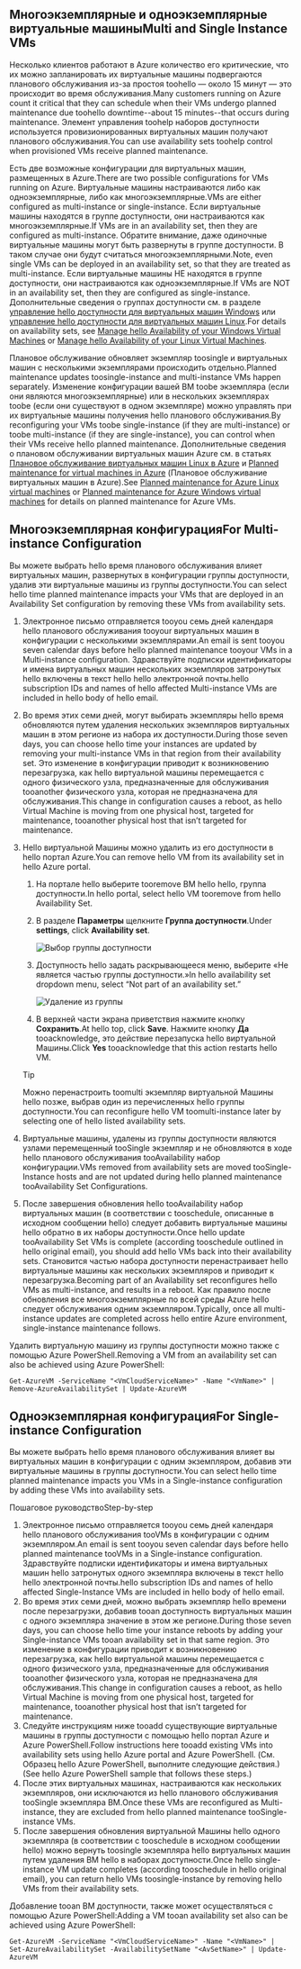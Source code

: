 

## <a name="multi-and-single-instance-vms"></a><span data-ttu-id="12dc9-101">Многоэкземплярные и одноэкземплярные виртуальные машины</span><span class="sxs-lookup"><span data-stu-id="12dc9-101">Multi and Single Instance VMs</span></span>
<span data-ttu-id="12dc9-102">Несколько клиентов работают в Azure количество его критические, что их можно запланировать их виртуальные машины подвергаются планового обслуживания из-за простоя toohello — около 15 минут — это происходит во время обслуживания.</span><span class="sxs-lookup"><span data-stu-id="12dc9-102">Many customers running on Azure count it critical that they can schedule when their VMs undergo planned maintenance due toohello downtime--about 15 minutes--that occurs during maintenance.</span></span> <span data-ttu-id="12dc9-103">Элемент управления toohelp наборов доступности используется провизионированных виртуальных машин получают планового обслуживания.</span><span class="sxs-lookup"><span data-stu-id="12dc9-103">You can use availability sets toohelp control when provisioned VMs receive planned maintenance.</span></span>

<span data-ttu-id="12dc9-104">Есть две возможные конфигурации для виртуальных машин, размещенных в Azure.</span><span class="sxs-lookup"><span data-stu-id="12dc9-104">There are two possible configurations for VMs running on Azure.</span></span> <span data-ttu-id="12dc9-105">Виртуальные машины настраиваются либо как одноэкземплярные, либо как многоэкземплярные.</span><span class="sxs-lookup"><span data-stu-id="12dc9-105">VMs are either configured as multi-instance or single-instance.</span></span> <span data-ttu-id="12dc9-106">Если виртуальные машины находятся в группе доступности, они настраиваются как многоэкземплярные.</span><span class="sxs-lookup"><span data-stu-id="12dc9-106">If VMs are in an availability set, then they are configured as multi-instance.</span></span> <span data-ttu-id="12dc9-107">Обратите внимание, даже одиночные виртуальные машины могут быть развернуты в группе доступности. В таком случае они будут считаться многоэкземплярными.</span><span class="sxs-lookup"><span data-stu-id="12dc9-107">Note, even single VMs can be deployed in an availability set, so that they are treated as multi-instance.</span></span> <span data-ttu-id="12dc9-108">Если виртуальные машины НЕ находятся в группе доступности, они настраиваются как одноэкземплярные.</span><span class="sxs-lookup"><span data-stu-id="12dc9-108">If VMs are NOT in an availability set, then they are configured as single-instance.</span></span>  <span data-ttu-id="12dc9-109">Дополнительные сведения о группах доступности см. в разделе [управление hello доступности для виртуальных машин Windows](../articles/virtual-machines/windows/manage-availability.md?toc=%2fazure%2fvirtual-machines%2fwindows%2ftoc.json) или [управление hello доступности для виртуальных машин Linux](../articles/virtual-machines/linux/manage-availability.md?toc=%2fazure%2fvirtual-machines%2flinux%2ftoc.json).</span><span class="sxs-lookup"><span data-stu-id="12dc9-109">For details on availability sets, see [Manage hello Availability of your Windows Virtual Machines](../articles/virtual-machines/windows/manage-availability.md?toc=%2fazure%2fvirtual-machines%2fwindows%2ftoc.json) or [Manage hello Availability of your Linux Virtual Machines](../articles/virtual-machines/linux/manage-availability.md?toc=%2fazure%2fvirtual-machines%2flinux%2ftoc.json).</span></span>

<span data-ttu-id="12dc9-110">Плановое обслуживание обновляет экземпляр toosingle и виртуальных машин с несколькими экземплярами происходить отдельно.</span><span class="sxs-lookup"><span data-stu-id="12dc9-110">Planned maintenance updates toosingle-instance and multi-instance VMs happen separately.</span></span> <span data-ttu-id="12dc9-111">Изменение конфигурации вашей ВМ toobe экземпляра (если они являются многоэкземплярные) или в нескольких экземплярах toobe (если они существуют в одном экземпляре) можно управлять при их виртуальные машины получения hello планового обслуживания.</span><span class="sxs-lookup"><span data-stu-id="12dc9-111">By reconfiguring your VMs toobe single-instance (if they are multi-instance) or toobe multi-instance (if they are single-instance), you can control when their VMs receive hello planned maintenance.</span></span> <span data-ttu-id="12dc9-112">Дополнительные сведения о плановом обслуживании виртуальных машин Azure см. в статьях [Плановое обслуживание виртуальных машин Linux в Azure](../articles/virtual-machines/linux/planned-maintenance.md?toc=%2fazure%2fvirtual-machines%2flinux%2ftoc.json) и [Planned maintenance for virtual machines in Azure](../articles/virtual-machines/windows/planned-maintenance.md?toc=%2fazure%2fvirtual-machines%2fwindows%2ftoc.json) (Плановое обслуживание виртуальных машин в Azure).</span><span class="sxs-lookup"><span data-stu-id="12dc9-112">See [Planned maintenance for Azure Linux virtual machines](../articles/virtual-machines/linux/planned-maintenance.md?toc=%2fazure%2fvirtual-machines%2flinux%2ftoc.json) or [Planned maintenance for Azure Windows virtual machines](../articles/virtual-machines/windows/planned-maintenance.md?toc=%2fazure%2fvirtual-machines%2fwindows%2ftoc.json) for details on planned maintenance for Azure VMs.</span></span>

## <a name="for-multi-instance-configuration"></a><span data-ttu-id="12dc9-113">Многоэкземплярная конфигурация</span><span class="sxs-lookup"><span data-stu-id="12dc9-113">For Multi-instance Configuration</span></span>
<span data-ttu-id="12dc9-114">Вы можете выбрать hello время планового обслуживания влияет виртуальных машин, развернутых в конфигурации группы доступности, удалив эти виртуальные машины из группы доступности.</span><span class="sxs-lookup"><span data-stu-id="12dc9-114">You can select hello time planned maintenance impacts your VMs that are deployed in an Availability Set configuration by removing these VMs from availability sets.</span></span>

1. <span data-ttu-id="12dc9-115">Электронное письмо отправляется tooyou семь дней календаря hello планового обслуживания tooyour виртуальных машин в конфигурации с несколькими экземплярами.</span><span class="sxs-lookup"><span data-stu-id="12dc9-115">An email is sent tooyou seven calendar days before hello planned maintenance tooyour VMs in a Multi-instance configuration.</span></span> <span data-ttu-id="12dc9-116">Здравствуйте подписки идентификаторы и имена виртуальных машин нескольких экземпляров затронутых hello включены в текст hello hello электронной почты.</span><span class="sxs-lookup"><span data-stu-id="12dc9-116">hello subscription IDs and names of hello affected Multi-instance VMs are included in hello body of hello email.</span></span>
2. <span data-ttu-id="12dc9-117">Во время этих семи дней, могут выбирать экземпляры hello время обновляются путем удаления нескольких экземпляров виртуальных машин в этом регионе из набора их доступности.</span><span class="sxs-lookup"><span data-stu-id="12dc9-117">During those seven days, you can choose hello time your instances are updated by removing your multi-instance VMs in that region from their availability set.</span></span> <span data-ttu-id="12dc9-118">Это изменение в конфигурации приводит к возникновению перезагрузка, как hello виртуальной машины перемещается с одного физического узла, предназначенные для обслуживания tooanother физического узла, которая не предназначена для обслуживания.</span><span class="sxs-lookup"><span data-stu-id="12dc9-118">This change in configuration causes a reboot, as hello Virtual Machine is moving from one physical host, targeted for maintenance, tooanother physical host that isn’t targeted for maintenance.</span></span>
3. <span data-ttu-id="12dc9-119">Hello виртуальной Машины можно удалить из его доступности в hello портал Azure.</span><span class="sxs-lookup"><span data-stu-id="12dc9-119">You can remove hello VM from its availability set in hello Azure portal.</span></span>

   1. <span data-ttu-id="12dc9-120">На портале hello выберите tooremove ВМ hello hello, группа доступности.</span><span class="sxs-lookup"><span data-stu-id="12dc9-120">In hello portal, select hello VM tooremove from hello Availability Set.</span></span>  

   2. <span data-ttu-id="12dc9-121">В разделе **Параметры** щелкните **Группа доступности**.</span><span class="sxs-lookup"><span data-stu-id="12dc9-121">Under **settings**, click **Availability set**.</span></span>

      ![Выбор группы доступности](./media/virtual-machines-planned-maintenance-schedule/availabilitysetselection.png)

   3. <span data-ttu-id="12dc9-123">Доступность hello задать раскрывающееся меню, выберите «Не является частью группы доступности.»</span><span class="sxs-lookup"><span data-stu-id="12dc9-123">In hello availability set dropdown menu, select “Not part of an availability set.”</span></span>

      ![Удаление из группы](./media/virtual-machines-planned-maintenance-schedule/availabilitysetwarning.png)

   4. <span data-ttu-id="12dc9-125">В верхней части экрана приветствия нажмите кнопку **Сохранить**.</span><span class="sxs-lookup"><span data-stu-id="12dc9-125">At hello top, click **Save**.</span></span> <span data-ttu-id="12dc9-126">Нажмите кнопку **Да** tooacknowledge, это действие перезапуска hello виртуальной Машины.</span><span class="sxs-lookup"><span data-stu-id="12dc9-126">Click **Yes** tooacknowledge that this action restarts hello VM.</span></span>

   >[!TIP]
   ><span data-ttu-id="12dc9-127">Можно перенастроить toomulti экземпляр виртуальной Машины hello позже, выбрав один из перечисленных hello группы доступности.</span><span class="sxs-lookup"><span data-stu-id="12dc9-127">You can reconfigure hello VM toomulti-instance later by selecting one of hello listed availability sets.</span></span>

4. <span data-ttu-id="12dc9-128">Виртуальные машины, удалены из группы доступности являются узлами перемещенный tooSingle экземпляр и не обновляются в ходе hello планового обслуживания tooAvailability набор конфигурации.</span><span class="sxs-lookup"><span data-stu-id="12dc9-128">VMs removed from availability sets are moved tooSingle-Instance hosts and are not updated during hello planned maintenance tooAvailability Set Configurations.</span></span>
5. <span data-ttu-id="12dc9-129">После завершения обновления hello tooAvailability набор виртуальных машин (в соответствии с tooschedule, описанные в исходном сообщении hello) следует добавить виртуальные машины hello обратно в их наборы доступности.</span><span class="sxs-lookup"><span data-stu-id="12dc9-129">Once hello update tooAvailability Set VMs is complete (according tooschedule outlined in hello original email), you should add hello VMs back into their availability sets.</span></span> <span data-ttu-id="12dc9-130">Становится частью набора доступности перенастраивает hello виртуальные машины как нескольких экземпляров и приводит к перезагрузка.</span><span class="sxs-lookup"><span data-stu-id="12dc9-130">Becoming part of an Availability set reconfigures hello VMs as multi-instance, and results in a reboot.</span></span> <span data-ttu-id="12dc9-131">Как правило после обновления все многоэкземплярные по всей среды Azure hello следует обслуживания одним экземпляром.</span><span class="sxs-lookup"><span data-stu-id="12dc9-131">Typically, once all multi-instance updates are completed across hello entire Azure environment, single-instance maintenance follows.</span></span>

<span data-ttu-id="12dc9-132">Удалить виртуальную машину из группы доступности можно также с помощью Azure PowerShell.</span><span class="sxs-lookup"><span data-stu-id="12dc9-132">Removing a VM from an availability set can also be achieved using Azure PowerShell:</span></span>

```
Get-AzureVM -ServiceName "<VmCloudServiceName>" -Name "<VmName>" | Remove-AzureAvailabilitySet | Update-AzureVM
```

## <a name="for-single-instance-configuration"></a><span data-ttu-id="12dc9-133">Одноэкземплярная конфигурация</span><span class="sxs-lookup"><span data-stu-id="12dc9-133">For Single-instance Configuration</span></span>
<span data-ttu-id="12dc9-134">Вы можете выбрать hello время планового обслуживания влияет вы виртуальных машин в конфигурации с одним экземпляром, добавив эти виртуальные машины в группы доступности.</span><span class="sxs-lookup"><span data-stu-id="12dc9-134">You can select hello time planned maintenance impacts you VMs in a Single-instance configuration by adding these VMs into availability sets.</span></span>

<span data-ttu-id="12dc9-135">Пошаговое руководство</span><span class="sxs-lookup"><span data-stu-id="12dc9-135">Step-by-step</span></span>

1. <span data-ttu-id="12dc9-136">Электронное письмо отправляется tooyou семь дней календаря hello планового обслуживания tooVMs в конфигурации с одним экземпляром.</span><span class="sxs-lookup"><span data-stu-id="12dc9-136">An email is sent tooyou seven calendar days before hello planned maintenance tooVMs in a Single-instance configuration.</span></span> <span data-ttu-id="12dc9-137">Здравствуйте подписки идентификаторы и имена виртуальных машин hello затронутых одного экземпляра включены в текст hello hello электронной почты.</span><span class="sxs-lookup"><span data-stu-id="12dc9-137">hello subscription IDs and names of hello affected Single-Instance VMs are included in hello body of hello email.</span></span>
2. <span data-ttu-id="12dc9-138">Во время этих семи дней, можно выбрать экземпляр hello времени после перезагрузки, добавив tooan доступность виртуальных машин с одного экземпляра значение в этом же регионе.</span><span class="sxs-lookup"><span data-stu-id="12dc9-138">During those seven days, you can choose hello time your instance reboots by adding your Single-instance VMs tooan availability set in that same region.</span></span> <span data-ttu-id="12dc9-139">Это изменение в конфигурации приводит к возникновению перезагрузка, как hello виртуальной машины перемещается с одного физического узла, предназначенные для обслуживания tooanother физического узла, которая не предназначена для обслуживания.</span><span class="sxs-lookup"><span data-stu-id="12dc9-139">This change in configuration causes a reboot, as hello Virtual Machine is moving from one physical host, targeted for maintenance, tooanother physical host that isn’t targeted for maintenance.</span></span>
3. <span data-ttu-id="12dc9-140">Следуйте инструкциям ниже tooadd существующие виртуальные машины в группы доступности с помощью hello портал Azure и Azure PowerShell.</span><span class="sxs-lookup"><span data-stu-id="12dc9-140">Follow instructions here tooadd existing VMs into availability sets using hello Azure portal and Azure PowerShell.</span></span> <span data-ttu-id="12dc9-141">(См. Образец hello Azure PowerShell, выполните следующие действия.)</span><span class="sxs-lookup"><span data-stu-id="12dc9-141">(See hello Azure PowerShell sample that follows these steps.)</span></span>
4. <span data-ttu-id="12dc9-142">После этих виртуальных машинах, настраиваются как нескольких экземпляров, они исключаются из hello планового обслуживания tooSingle экземпляра ВМ.</span><span class="sxs-lookup"><span data-stu-id="12dc9-142">Once these VMs are reconfigured as Multi-instance, they are excluded from hello planned maintenance tooSingle-instance VMs.</span></span>
5. <span data-ttu-id="12dc9-143">После завершения обновления виртуальной Машины hello одного экземпляра (в соответствии с tooschedule в исходном сообщении hello) можно вернуть toosingle экземпляра hello виртуальных машин путем удаления ВМ hello в наборах доступности.</span><span class="sxs-lookup"><span data-stu-id="12dc9-143">Once hello single-instance VM update completes (according tooschedule in hello original email), you can return hello VMs toosingle-instance by removing hello VMs from their availability sets.</span></span>

<span data-ttu-id="12dc9-144">Добавление tooan ВМ доступности, также может осуществляться с помощью Azure PowerShell:</span><span class="sxs-lookup"><span data-stu-id="12dc9-144">Adding a VM tooan availability set also can be achieved using Azure PowerShell:</span></span>

    Get-AzureVM -ServiceName "<VmCloudServiceName>" -Name "<VmName>" | Set-AzureAvailabilitySet -AvailabilitySetName "<AvSetName>" | Update-AzureVM

<!--Anchors-->



<!--Link references-->
[Virtual Machines Manage Availability]: virtual-machines-windows-tutorial.md
[Understand planned versus unplanned maintenance]: virtual-machines-manage-availability.md#Understand-planned-versus-unplanned-maintenance/
